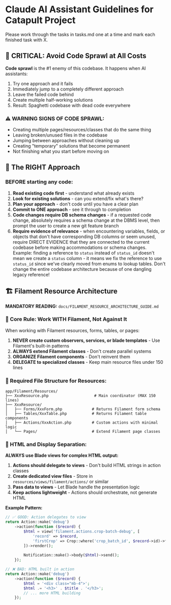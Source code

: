 # Claude AI Assistant Guidelines for Catapult Project

Please work through the tasks in tasks.md one at a time and mark each finished task with X. 

## 🚨 CRITICAL: Avoid Code Sprawl at All Costs

**Code sprawl** is the #1 enemy of this codebase. It happens when AI assistants:
1. Try one approach and it fails
2. Immediately jump to a completely different approach 
3. Leave the failed code behind
4. Create multiple half-working solutions
5. Result: Spaghetti codebase with dead code everywhere

### ⚠️ WARNING SIGNS OF CODE SPRAWL:
- Creating multiple pages/resources/classes that do the same thing
- Leaving broken/unused files in the codebase
- Jumping between approaches without cleaning up
- Creating "temporary" solutions that become permanent
- Not finishing what you start before moving on

## 🎯 The RIGHT Approach

### BEFORE starting any code:
1. **Read existing code first** - understand what already exists
2. **Look for existing solutions** - can you extend/fix what's there?
3. **Plan your approach** - don't code until you have a clear plan
4. **Commit to ONE approach** - see it through to completion
5. **Code changes require DB schema changes** - if a requested code change, absolutely requires a schema change at the DBMS level, then prompt the user to create a new git feature branch
6. **Require evidence of relevance** - when encountering variables, fields, or objects that don't have corresponding DB columns or seem unused, require DIRECT EVIDENCE that they are connected to the current codebase before making accommodations or schema changes. Example: finding a reference to `status` instead of `status_id` doesn't mean we create a `status` column - it means we fix the reference to use `status_id` since we've clearly moved from enums to lookup tables. Don't change the entire codebase architecture because of one dangling legacy reference!


## 🏗️ Filament Resource Architecture

**MANDATORY READING:** `docs/FILAMENT_RESOURCE_ARCHITECTURE_GUIDE.md`

### 🎯 Core Rule: Work WITH Filament, Not Against It

When working with Filament resources, forms, tables, or pages:

1. **NEVER create custom observers, services, or blade templates** - Use Filament's built-in patterns
2. **ALWAYS extend Filament classes** - Don't create parallel systems
3. **ORGANIZE Filament components** - Don't reinvent them
4. **DELEGATE to specialized classes** - Keep main resource files under 150 lines

### 📁 Required File Structure for Resources:
```
app/Filament/Resources/
├── XxxResource.php                    # Main coordinator (MAX 150 lines)
├── XxxResource/
│   ├── Forms/XxxForm.php             # Returns Filament form schema
│   ├── Tables/XxxTable.php           # Returns Filament table components
│   ├── Actions/XxxAction.php         # Custom actions with minimal logic
│   └── Pages/                        # Extend Filament page classes
```

### 🎨 HTML and Display Separation:
**ALWAYS use Blade views for complex HTML output:**

1. **Actions should delegate to views** - Don't build HTML strings in action classes
2. **Create dedicated view files** - Store in `resources/views/filament/actions/` or similar
3. **Pass data to views** - Let Blade handle the presentation logic
4. **Keep actions lightweight** - Actions should orchestrate, not generate HTML

**Example Pattern:**
```php
// ✅ GOOD: Action delegates to view
return Action::make('debug')
    ->action(function ($record) {
        $html = view('filament.actions.crop-batch-debug', [
            'record' => $record,
            'firstCrop' => Crop::where('crop_batch_id', $record->id)->first(),
        ])->render();
        
        Notification::make()->body($html)->send();
    });

// ❌ BAD: HTML built in action
return Action::make('debug')
    ->action(function ($record) {
        $html = '<div class="mb-4">';
        $html .= '<h3>' . $title . '</h3>';
        // ... more HTML building
    });
```